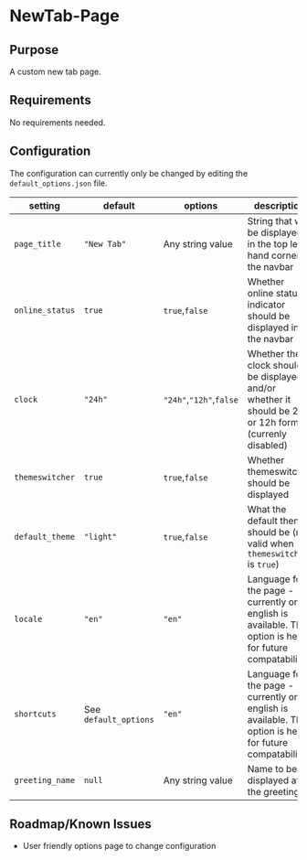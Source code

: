# NewTab-Page

## Purpose

A custom new tab page.

## Requirements

No requirements needed.

## Configuration

The configuration can currently only be changed by editing the `default_options.json` file.

setting | default | options | description
--- | --- | --- | ---
`page_title` | `"New Tab"` | Any string value | String that will be displayed in the top left hand corner of the navbar
`online_status` | `true` | `true`,`false`| Whether online status indicator should be displayed in the navbar
`clock` | `"24h"` | `"24h"`,`"12h"`,`false`| Whether the clock should be displayed, and/or whether it should be 24h or 12h format (currenly disabled)
`themeswitcher` | `true` | `true`,`false` | Whether themeswitcher should be displayed
`default_theme` | `"light"` | `true`,`false` | What the default theme should be (not valid when `themeswitcher` is `true`)
`locale` | `"en"` | `"en"` | Language for the page - currently only english is available. This option is here for future compatability.
`shortcuts` | See `default_options` | `"en"` | Language for the page - currently only english is available. This option is here for future compatability.
`greeting_name` | `null` | Any string value | Name to be displayed after the greeting.

## Roadmap/Known Issues

- User friendly options page to change configuration
